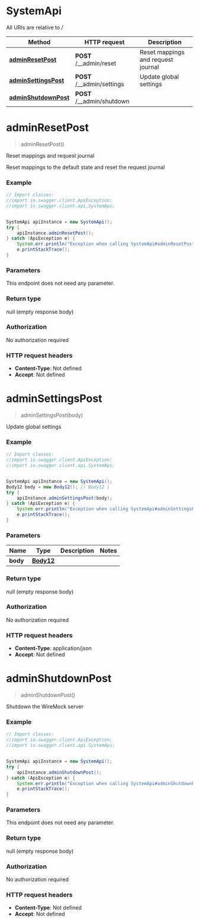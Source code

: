 # SystemApi

All URIs are relative to */*

Method | HTTP request | Description
------------- | ------------- | -------------
[**adminResetPost**](SystemApi.md#adminResetPost) | **POST** /__admin/reset | Reset mappings and request journal
[**adminSettingsPost**](SystemApi.md#adminSettingsPost) | **POST** /__admin/settings | Update global settings
[**adminShutdownPost**](SystemApi.md#adminShutdownPost) | **POST** /__admin/shutdown | 

<a name="adminResetPost"></a>
# **adminResetPost**
> adminResetPost()

Reset mappings and request journal

Reset mappings to the default state and reset the request journal

### Example
```java
// Import classes:
//import io.swagger.client.ApiException;
//import io.swagger.client.api.SystemApi;


SystemApi apiInstance = new SystemApi();
try {
    apiInstance.adminResetPost();
} catch (ApiException e) {
    System.err.println("Exception when calling SystemApi#adminResetPost");
    e.printStackTrace();
}
```

### Parameters
This endpoint does not need any parameter.

### Return type

null (empty response body)

### Authorization

No authorization required

### HTTP request headers

 - **Content-Type**: Not defined
 - **Accept**: Not defined

<a name="adminSettingsPost"></a>
# **adminSettingsPost**
> adminSettingsPost(body)

Update global settings

### Example
```java
// Import classes:
//import io.swagger.client.ApiException;
//import io.swagger.client.api.SystemApi;


SystemApi apiInstance = new SystemApi();
Body12 body = new Body12(); // Body12 | 
try {
    apiInstance.adminSettingsPost(body);
} catch (ApiException e) {
    System.err.println("Exception when calling SystemApi#adminSettingsPost");
    e.printStackTrace();
}
```

### Parameters

Name | Type | Description  | Notes
------------- | ------------- | ------------- | -------------
 **body** | [**Body12**](Body12.md)|  |

### Return type

null (empty response body)

### Authorization

No authorization required

### HTTP request headers

 - **Content-Type**: application/json
 - **Accept**: Not defined

<a name="adminShutdownPost"></a>
# **adminShutdownPost**
> adminShutdownPost()



Shutdown the WireMock server

### Example
```java
// Import classes:
//import io.swagger.client.ApiException;
//import io.swagger.client.api.SystemApi;


SystemApi apiInstance = new SystemApi();
try {
    apiInstance.adminShutdownPost();
} catch (ApiException e) {
    System.err.println("Exception when calling SystemApi#adminShutdownPost");
    e.printStackTrace();
}
```

### Parameters
This endpoint does not need any parameter.

### Return type

null (empty response body)

### Authorization

No authorization required

### HTTP request headers

 - **Content-Type**: Not defined
 - **Accept**: Not defined

